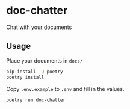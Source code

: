 # doc-chatter

Chat with your documents

## Usage

Place your documents in `docs/`

```bash
pip install -U poetry
poetry install
```

Copy `.env.example` to `.env` and fill in the values.

```bash
poetry run doc-chatter
```
